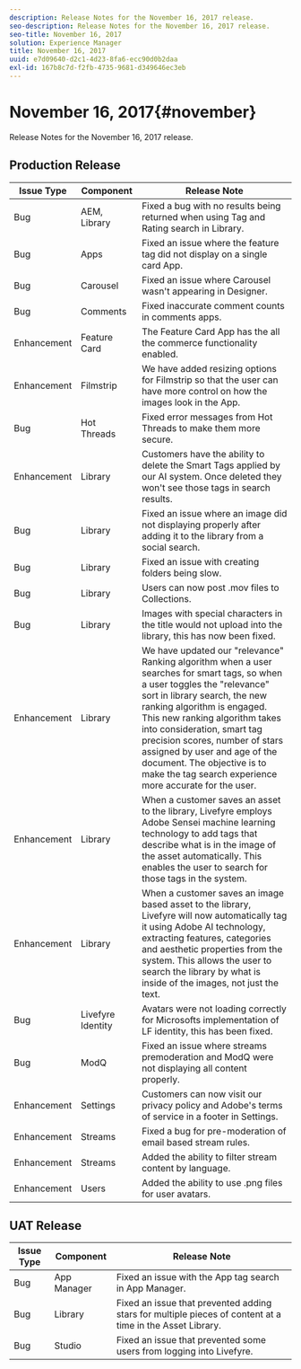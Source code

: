 ```yaml
---
description: Release Notes for the November 16, 2017 release.
seo-description: Release Notes for the November 16, 2017 release.
seo-title: November 16, 2017
solution: Experience Manager
title: November 16, 2017
uuid: e7d09640-d2c1-4d23-8fa6-ecc90d0b2daa
exl-id: 167b8c7d-f2fb-4735-9681-d349646ec3eb
---
```

# November 16, 2017{#november}

Release Notes for the November 16, 2017 release.

## Production Release

|  **Issue Type** | **Component** | **Release Note** |
|---|---|---|
|  Bug | AEM, Library | Fixed a bug with no results being returned when using Tag and Rating search in Library. |
|  Bug | Apps | Fixed an issue where the feature tag did not display on a single card App. |
|  Bug | Carousel | Fixed an issue where Carousel wasn't appearing in Designer. |
|  Bug | Comments | Fixed inaccurate comment counts in comments apps.  |
|  Enhancement | Feature Card | The Feature Card App has the all the commerce functionality enabled.  |
|  Enhancement | Filmstrip | We have added resizing options for Filmstrip so that the user can have more control on how the images look in the App.  |
|  Bug | Hot Threads | Fixed error messages from Hot Threads to make them more secure. |
|  Enhancement | Library | Customers have the ability to delete the Smart Tags applied by our AI system. Once deleted they won't see those tags in search results. |
|  Bug | Library | Fixed an issue where an image did not displaying properly after adding it to the library from a social search. |
|  Bug | Library | Fixed an issue with creating folders being slow. |
|  Bug | Library | Users can now post .mov files to Collections. |
|  Bug | Library | Images with special characters in the title would not upload into the library, this has now been fixed. |
|  Enhancement | Library | We have updated our "relevance" Ranking algorithm when a user searches for smart tags, so when a user toggles the "relevance" sort in library search, the new ranking algorithm is engaged. This new ranking algorithm takes into consideration, smart tag precision scores, number of stars assigned by user and age of the document. The objective is to make the tag search experience more accurate for the user.  |
|  Enhancement | Library | When a customer saves an asset to the library, Livefyre employs Adobe Sensei machine learning technology to add tags that describe what is in the image of the asset automatically. This enables the user to search for those tags in the system.  |
|  Enhancement | Library | When a customer saves an image based asset to the library, Livefyre will now automatically tag it using Adobe AI technology, extracting features, categories and aesthetic properties from the system. This allows the user to search the library by what is inside of the images, not just the text.  |
|  Bug | Livefyre Identity | Avatars were not loading correctly for Microsofts implementation of LF identity, this has been fixed. |
|  Bug | ModQ | Fixed an issue where streams premoderation and ModQ were not displaying all content properly. |
|  Enhancement | Settings | Customers can now visit our privacy policy and Adobe's terms of service in a footer in Settings.  |
|  Enhancement | Streams | Fixed a bug for pre-moderation of email based stream rules.  |
|  Enhancement | Streams | Added the ability to filter stream content by language. |
|  Enhancement | Users | Added the ability to use .png files for user avatars. |

## UAT Release

|  **Issue Type** | **Component** | **Release Note** |
|---|---|---|
|  Bug | App Manager | Fixed an issue with the App tag search in App Manager.  |
|  Bug | Library | Fixed an issue that prevented adding stars for multiple pieces of content at a time in the Asset Library.  |
|  Bug | Studio | Fixed an issue that prevented some users from logging into Livefyre. |
